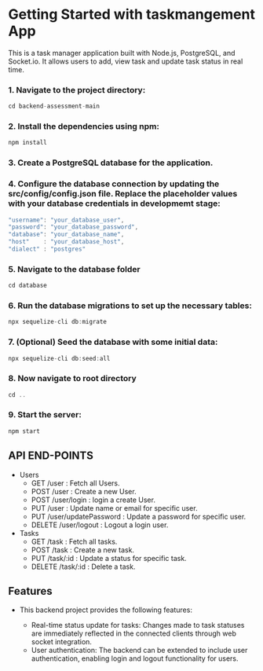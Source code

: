 # Getting Started with taskmangement App

This is a task manager application built with Node.js, PostgreSQL, and Socket.io. It allows users to add, view task and update task status in real time.

### 1. Navigate to the project directory:
```javascript
cd backend-assessment-main
```
### 2. Install the dependencies using npm:
```javascript
npm install
```
### 3. Create a PostgreSQL database for the application.

### 4. Configure the database connection by updating the src/config/config.json file. Replace the placeholder values with your database credentials in developmemt stage:
```javascript
"username": "your_database_user",
"password": "your_database_password",
"database": "your_database_name",
"host"    : "your_database_host",
"dialect" : "postgres"
```
### 5. Navigate to the database folder
```javascript
cd database
```
### 6. Run the database migrations to set up the necessary tables:
```javascript
npx sequelize-cli db:migrate
```
### 7. (Optional) Seed the database with some initial data:
```javascript
npx sequelize-cli db:seed:all
```
### 8. Now navigate to root directory
```javascript
cd ..
```
### 9. Start the server:
```javascript
npm start
```
## API END-POINTS
* Users
  - GET /user                : Fetch all Users.
  - POST /user               : Create a new User.
  - POST /user/login         : login a create User.
  - PUT /user                : Update name or email for specific user.
  - PUT /user/updatePassword : Update a password for specific user.
  - DELETE /user/logout      : Logout a login user.
* Tasks
  - GET /task        : Fetch all tasks.
  - POST /task       : Create a new task.
  - PUT /task/:id    : Update a status for specific task.
  - DELETE /task/:id : Delete a task.

## Features
* This backend project provides the following features:

  - Real-time status update for tasks: Changes made to task statuses are immediately reflected in the connected clients through web socket integration.
  - User authentication: The backend can be extended to include user authentication, enabling login and logout functionality for users.